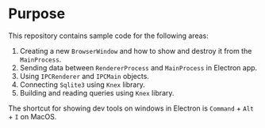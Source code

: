 # Purpose

This repository contains sample code for the following areas:

1. Creating a new `BrowserWindow` and how to show and destroy it from the `MainProcess`.
2. Sending data between `RendererProcess` and `MainProcess` in Electron app.
3. Using `IPCRenderer` and `IPCMain` objects.
4. Connecting `Sqlite3` using `Knex` library.
5. Building and reading queries using `Knex` library.

The shortcut for showing dev tools on windows in Electron is `Command` + `Alt` + `I` on MacOS.
